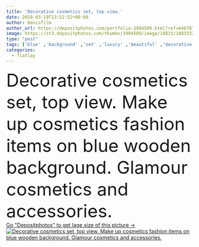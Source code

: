 ```yaml
---
title: 'Decorative cosmetics set, top view.'
date: 2018-03-19T13:52:52+00:00
author: Denisfilm
author_url: https://depositphotos.com/portfolio-3994509.html?ref=64678756
image: https://st3.depositphotos.com/thumbs/3994509/image/18833/188333284/api_thumb_450.jpg?forcejpeg=true
type: "post"
tags: ['blue' ,'background' ,'set' ,'luxury' ,'beautiful' ,'decorative' ,'equipment' ,'elegance' ,'gold' ,'female' ,'women' ,'beauty' ,'sparkle' ,'hair' ,'wooden' ,'care' ,'style' ,'fashion' ,'accessory' ,'glitter' ,'glamour' ,'woman' ,'professional' ,'brush' ,'comb' ,'cosmetic' ,'cosmetology' ,'Eyeshadow' ,'feminine' ,'item' ,'make up' ,'makeup' ,'cosmetics' ,'salon' ,'shadow' ,'tone' ,'lady' ,'collection' ,'palette' ,'blush' ,'blusher' ,'compact' ,'puff' ,'artist' ,'lipstick' ,'visage' ,'essential' ,'eye makeup' ,'topview' ,'flatlay' ]
categories: 
  - flatlay
---
```

<div aling="center">
            <font size="60"> Decorative cosmetics set, top view. Make up cosmetics fashion items on blue wooden background. Glamour cosmetics and accessories.</font>   
</div>
<div>
    <a href='https://st3.depositphotos.com/thumbs/3994509/image/18833/188333284/api_thumb_450.jpg?forcejpeg=true?ref=64678756' target=_blank > Go "Depositphotos" to get lage size of this picture ->
        <img href='https://st3.depositphotos.com/thumbs/3994509/image/18833/188333284/api_thumb_450.jpg?forcejpeg=true?ref=64678756' src='https://st3.depositphotos.com/3994509/18833/i/950/depositphotos_188333284-stock-photo-decorative-cosmetics-set-top-view.jpg?forcejpeg=true' alt='Decorative cosmetics set, top view. Make up cosmetics fashion items on blue wooden background. Glamour cosmetics and accessories.' >
    </a>
</div>
